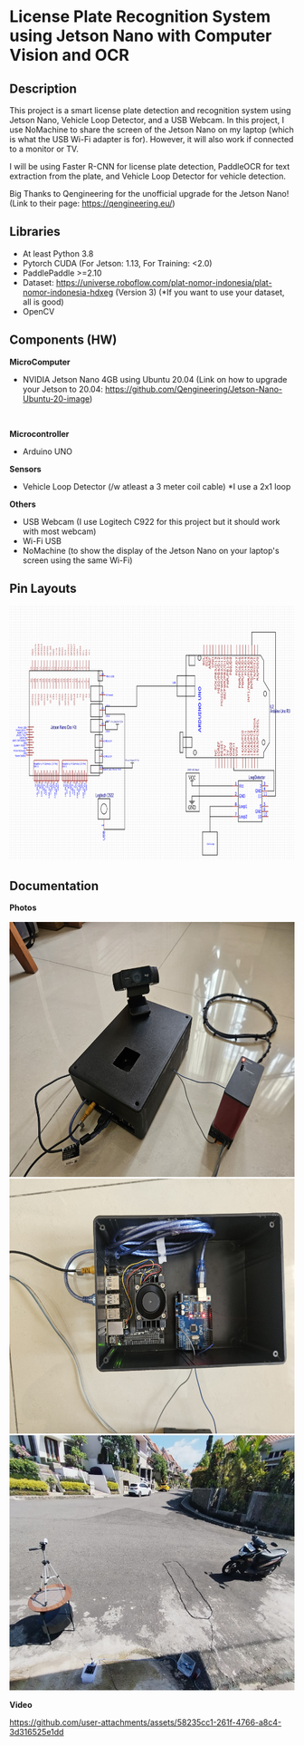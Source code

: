 # License Plate Recognition System using Jetson Nano with Computer Vision and OCR
## Description
This project is a smart license plate detection and recognition system using Jetson Nano, Vehicle Loop Detector, and a USB Webcam. In this project, I use NoMachine to share the screen of the Jetson Nano on my laptop (which is what the USB Wi-Fi adapter is for). However, it will also work if connected to a monitor or TV.
<br/>

I will be using Faster R-CNN for license plate detection, PaddleOCR for text extraction from the plate, and Vehicle Loop Detector for vehicle detection. 
<br/>

Big Thanks to Qengineering for the unofficial upgrade for the Jetson Nano! <br/> 
(Link to their page: https://qengineering.eu/)
## Libraries
- At least Python 3.8
- Pytorch CUDA (For Jetson: 1.13, For Training: <2.0)
- PaddlePaddle >=2.10
- Dataset: https://universe.roboflow.com/plat-nomor-indonesia/plat-nomor-indonesia-hdxeg (Version 3) (*If you want to use your dataset, all is good)
- OpenCV


## Components (HW)
**MicroComputer**  
- NVIDIA Jetson Nano 4GB using Ubuntu 20.04 (Link on how to upgrade your Jetson to 20.04: https://github.com/Qengineering/Jetson-Nano-Ubuntu-20-image)
<br/>

**Microcontroller**
- Arduino UNO<br/>

**Sensors**

- Vehicle Loop Detector (/w atleast a 3 meter coil cable) *I use a 2x1 loop

**Others**  

- USB Webcam (I use Logitech C922 for this project but it should work with most webcam)
- Wi-Fi USB
- NoMachine (to show the display of the Jetson Nano on your laptop's screen using the same Wi-Fi)
## Pin Layouts
<img src="images/skematik wiring diagram.png" height="450px">

## Documentation
**Photos**<br/>  
<img src="images/20250414_093248.jpg" height="450px"><br/>
<img src="images/20250414_092830.jpg" height="450px"><br/>
<img src="images/Test Project.jpg" height="450px"><br/>


**Video**  

https://github.com/user-attachments/assets/58235cc1-261f-4766-a8c4-3d316525e1dd








